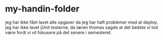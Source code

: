 # my-handin-folder

jeg har ikke fået lavet alle opgaver da jeg har haft problemer med at deploy. 
jeg har ikke lavet jUnit testerne, da læren thomas sagde at det bedste vi lod være fordi vi vil fokusere på det senere i semesteret.
